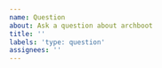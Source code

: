 ```yaml
---
name: Question
about: Ask a question about archboot
title: ''
labels: 'type: question'
assignees: ''
---
```


<!-- Please search existing issues to avoid creating duplicates. -->
